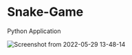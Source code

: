 # Snake-Game
Python Application


![Screenshot from 2022-05-29 13-48-14](https://user-images.githubusercontent.com/88975401/170858913-92d984ea-f77b-467c-819d-a543da2635f7.png)
